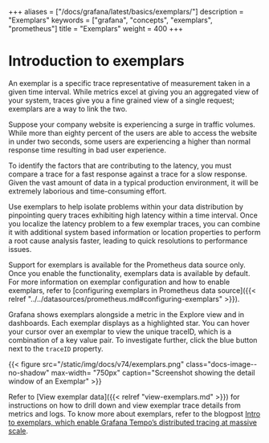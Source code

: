+++
aliases = ["/docs/grafana/latest/basics/exemplars/"]
description = "Exemplars"
keywords = ["grafana", "concepts", "exemplars", "prometheus"]
title = "Exemplars"
weight = 400
+++

# Introduction to exemplars

An exemplar is a specific trace representative of measurement taken in a given time interval. While metrics excel at giving you an aggregated view of your system, traces give you a fine grained view of a single request; exemplars are a way to link the two.

Suppose your company website is experiencing a surge in traffic volumes. While more than eighty percent of the users are able to access the website in under two seconds, some users are experiencing a higher than normal response time resulting in bad user experience.

To identify the factors that are contributing to the latency, you must compare a trace for a fast response against a trace for a slow response. Given the vast amount of data in a typical production environment, it will be extremely laborious and time-consuming effort.

Use exemplars to help isolate problems within your data distribution by pinpointing query traces exhibiting high latency within a time interval. Once you localize the latency problem to a few exemplar traces, you can combine it with additional system based information or location properties to perform a root cause analysis faster, leading to quick resolutions to performance issues.

Support for exemplars is available for the Prometheus data source only. Once you enable the functionality, exemplars data is available by default. For more information on exemplar configuration and how to enable exemplars, refer to [configuring exemplars in Prometheus data source]({{< relref "../../datasources/prometheus.md#configuring-exemplars" >}}).

Grafana shows exemplars alongside a metric in the Explore view and in dashboards. Each exemplar displays as a highlighted star. You can hover your cursor over an exemplar to view the unique traceID, which is a combination of a key value pair. To investigate further, click the blue button next to the `traceID` property.

{{< figure src="/static/img/docs/v74/exemplars.png" class="docs-image--no-shadow" max-width= "750px" caption="Screenshot showing the detail window of an Exemplar" >}}

Refer to [View exemplar data]({{< relref "view-exemplars.md" >}}) for instructions on how to drill down and view exemplar trace details from metrics and logs. To know more about exemplars, refer to the blogpost [Intro to exemplars, which enable Grafana Tempo’s distributed tracing at massive scale](https://grafana.com/blog/2021/03/31/intro-to-exemplars-which-enable-grafana-tempos-distributed-tracing-at-massive-scale/).
